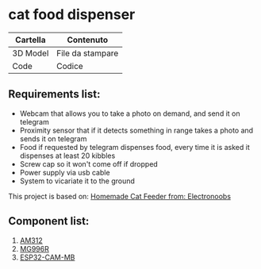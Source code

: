 # cat food dispenser 
| Cartella 		| Contenuto 		|
| ------ 		| ------ 			|
| 3D Model  	| File da stampare 	|
| Code  		| Codice   			|

## Requirements list:
- Webcam that allows you to take a photo on demand, and send it on telegram
- Proximity sensor that if it detects something in range takes a photo and sends it on telegram
- Food if requested by telegram dispenses food, every time it is asked it dispenses at least 20 kibbles
- Screw cap so it won't come off if dropped
- Power supply via usb cable
- System to vicariate it to the ground

This project is based on: [Homemade Cat Feeder from: Electronoobs](https://www.youtube.com/watch?v=4sTpbmEInvE&t=799s)


## Component list:
1. [AM312](https://it.aliexpress.com/item/32921030810.html?spm=a2g0o.order_list.order_list_main.43.66ca3696HUatzk&gatewayAdapt=glo2ita)
1. [MG996R](https://it.aliexpress.com/item/1005003815177054.html?spm=a2g0o.order_list.order_list_main.49.66ca3696HUatzk&gatewayAdapt=glo2ita)
1. [ESP32-CAM-MB](https://it.aliexpress.com/item/1005003334474586.html?pdp_npi=2%40dis%21EUR%21%E2%82%AC%201%2C14%21%E2%82%AC%200%2C90%21%21%21%21%21%402100bb5116712687796615069e42dc%2112000025271323938%21sh01&spm=a2g0o.store_pc_home.productList_2003291409014.pic_6)

